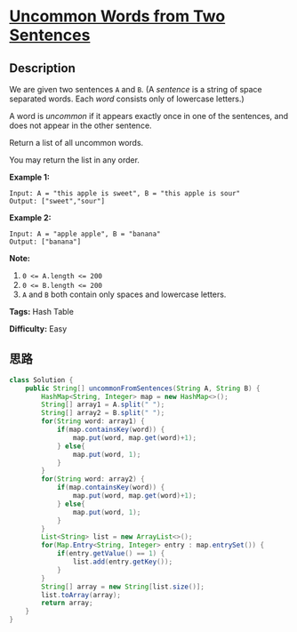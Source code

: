 # [Uncommon Words from Two Sentences][title]

## Description

We are given two sentences `A` and `B`.  (A _sentence_  is a string of space
separated words.  Each _word_ consists only of lowercase letters.)

A word is _uncommon_  if it appears exactly once in one of the sentences, and
does not appear in the other sentence.

Return a list of all uncommon words.

You may return the list in any order.



**Example 1:**
            Input: A = "this apple is sweet", B = "this apple is sour"    Output: ["sweet","sour"]    

**Example 2:**
            Input: A = "apple apple", B = "banana"    Output: ["banana"]    



**Note:**

  1. `0 <= A.length <= 200`
  2. `0 <= B.length <= 200`
  3. `A` and `B` both contain only spaces and lowercase letters.


**Tags:** Hash Table

**Difficulty:** Easy

## 思路

``` java
class Solution {
    public String[] uncommonFromSentences(String A, String B) {
        HashMap<String, Integer> map = new HashMap<>();
        String[] array1 = A.split(" ");
        String[] array2 = B.split(" ");
        for(String word: array1) {
            if(map.containsKey(word)) {
                map.put(word, map.get(word)+1);
            } else{
                map.put(word, 1);
            }
        }
        for(String word: array2) {
            if(map.containsKey(word)) {
                map.put(word, map.get(word)+1);
            } else{
                map.put(word, 1);
            }
        }
        List<String> list = new ArrayList<>();
        for(Map.Entry<String, Integer> entry : map.entrySet()) {
            if(entry.getValue() == 1) {
                list.add(entry.getKey());
            }
        }
        String[] array = new String[list.size()];
        list.toArray(array);
        return array;
    }
}
```

[title]: https://leetcode.com/problems/uncommon-words-from-two-sentences
